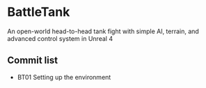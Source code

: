 # BattleTank
An open-world head-to-head tank fight with simple AI, terrain, and advanced control system in Unreal 4

## Commit list
* BT01 Setting up the environment
